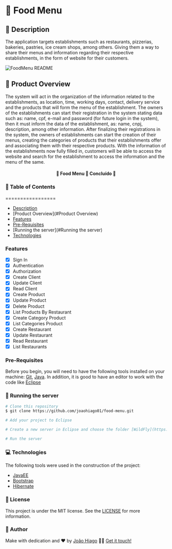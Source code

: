 # :spaghetti: Food Menu

## :pizza: Description

The application targets establishments such as restaurants, pizzerias, bakeries, pastries, ice cream shops, among others. Giving them a way to share their menus and information regarding their respective establishments, in the form of website for their customers.

![FoodMenu README](https://user-images.githubusercontent.com/47699280/82818787-a41dcc80-9e75-11ea-91a8-6777fae6f0a7.png)

## :bento: Product Overview

The system will act in the organization of the information related to the establishments, as location, time, working days, contact, delivery service and the products that will form the menu of the establishment.
The owners of the establishments can start their registration in the system stating data such as: name, cpf, e-mail and password (for future login in the system), then it must inform the data of the establishment, as: name, cnpj, description, among other information.
After finalizing their registrations in the system, the owners of establishments can start the creation of their menus, creating the categories of products that their establishments offer and associating them with their respective products.
With the information of the establishments now fully filled in, customers will be able to access the website and search for the establishment to access the information and the menu of the same.

<h4 align="center"> 
	🚧  Food Menu 🚧 Concluído 🏁
</h4>

### :pushpin: Table of Contents
=================
<!--ts-->
   * [Description](#Description)
   * [Product Overview](#Product Overview)
   * [Features](#Features)
   * [Pre-Requisites](#Pre-Requisites)
   * [Running the server](#Running the server)
   * [Technologies](#Technologies)
<!--te-->

### Features

- [x] Sign In
- [x] Authentication
- [x] Authorization
- [x] Create Client
- [x] Update Client
- [x] Read Client
- [x] Create Product
- [x] Update Product
- [x] Delete Product
- [x] List Products By Restaurant
- [x] Create Category Product
- [x] List Categories Product
- [x] Create Restaurant
- [x] Update Restaurant
- [x] Read Restaurant
- [x] List Restaurants

### Pre-Requisites

Before you begin, you will need to have the following tools installed on your machine:
[Git](https://git-scm.com), [Java](https://www.oracle.com/java/technologies/javase-downloads.html).
In addition, it is good to have an editor to work with the code like [Eclipse](https://www.eclipse.org/downloads/packages/release/2020-06/r/eclipse-ide-enterprise-java-developers)

### 🎲 Running the server

```bash
# Clone this repository
$ git clone https://github.com/joaohiago01/food-menu.git

# Add your project to Eclipse

# Create a new server in Eclipse and choose the folder [WildFly](https://github.com/joaohiago01/food-menu/tree/master/wildfly-19.0.0.Final) that is in the project as the server folder

# Run the server
```

### :computer: Technologies

The following tools were used in the construction of the project:

- [JavaEE](https://www.oracle.com/java/technologies/java-ee-glance.html)
- [Bootstrap](https://getbootstrap.com/)
- [Hibernate](https://hibernate.org/)

### :closed_book: License

This project is under the MIT license. See the [LICENSE](https://github.com/joaohiago01/food-menu/blob/master/LICENSE) for more information.

### :rocket: Author

Make with dedication and ❤️ by [João Hiago](https://github.com/joaohiago01) 👋🏽 [Get it touch!](https://www.linkedin.com/in/joaohiago/)

